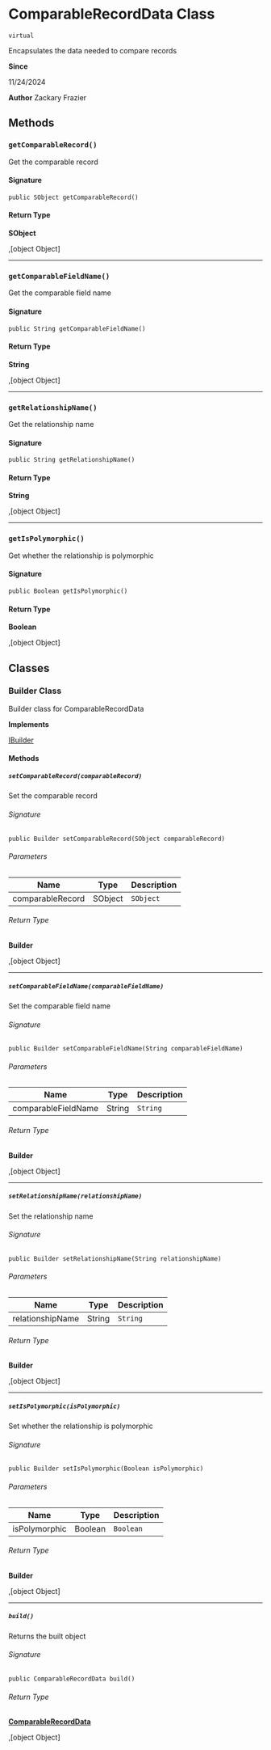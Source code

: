 # ComparableRecordData Class
`virtual`

Encapsulates the data needed to compare records

**Since** 

11/24/2024

**Author** Zackary Frazier

## Methods
### `getComparableRecord()`

Get the comparable record

#### Signature
```apex
public SObject getComparableRecord()
```

#### Return Type
**SObject**

,[object Object]

---

### `getComparableFieldName()`

Get the comparable field name

#### Signature
```apex
public String getComparableFieldName()
```

#### Return Type
**String**

,[object Object]

---

### `getRelationshipName()`

Get the relationship name

#### Signature
```apex
public String getRelationshipName()
```

#### Return Type
**String**

,[object Object]

---

### `getIsPolymorphic()`

Get whether the relationship is polymorphic

#### Signature
```apex
public Boolean getIsPolymorphic()
```

#### Return Type
**Boolean**

,[object Object]

## Classes
### Builder Class

Builder class for ComparableRecordData

**Implements**

[IBuilder](../interfaces/IBuilder.md)

#### Methods
##### `setComparableRecord(comparableRecord)`

Set the comparable record

###### Signature
```apex
public Builder setComparableRecord(SObject comparableRecord)
```

###### Parameters
| Name | Type | Description |
|------|------|-------------|
| comparableRecord | SObject | `SObject` |

###### Return Type
**Builder**

,[object Object]

---

##### `setComparableFieldName(comparableFieldName)`

Set the comparable field name

###### Signature
```apex
public Builder setComparableFieldName(String comparableFieldName)
```

###### Parameters
| Name | Type | Description |
|------|------|-------------|
| comparableFieldName | String | `String` |

###### Return Type
**Builder**

,[object Object]

---

##### `setRelationshipName(relationshipName)`

Set the relationship name

###### Signature
```apex
public Builder setRelationshipName(String relationshipName)
```

###### Parameters
| Name | Type | Description |
|------|------|-------------|
| relationshipName | String | `String` |

###### Return Type
**Builder**

,[object Object]

---

##### `setIsPolymorphic(isPolymorphic)`

Set whether the relationship is polymorphic

###### Signature
```apex
public Builder setIsPolymorphic(Boolean isPolymorphic)
```

###### Parameters
| Name | Type | Description |
|------|------|-------------|
| isPolymorphic | Boolean | `Boolean` |

###### Return Type
**Builder**

,[object Object]

---

##### `build()`

Returns the built object

###### Signature
```apex
public ComparableRecordData build()
```

###### Return Type
**[ComparableRecordData](ComparableRecordData.md)**

,[object Object]